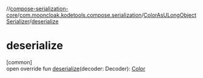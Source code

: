 //[compose-serialization-core](../../../index.md)/[com.mooncloak.kodetools.compose.serialization](../index.md)/[ColorAsULongObjectSerializer](index.md)/[deserialize](deserialize.md)

# deserialize

[common]\
open override fun [deserialize](deserialize.md)(decoder: Decoder): [Color](https://developer.android.com/reference/kotlin/androidx/compose/ui/graphics/Color.html)
